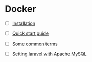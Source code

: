# Docker

- [ ] [Installation](installation.md)
- [ ] [Quick start guide](QuickStart.md)
- [ ] [Some common terms](terms.md)

- [ ] [Setting laravel with Apache MySQL](LaravelContainer.md)
